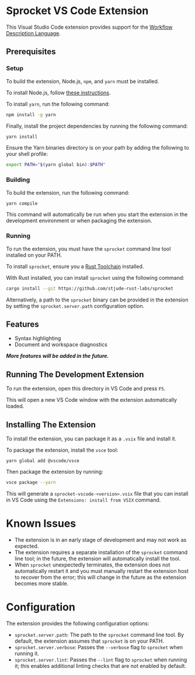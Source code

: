 # Sprocket VS Code Extension

This Visual Studio Code extension provides support for the [Workflow Description Language](https://openwdl.org/).

## Prerequisites

### Setup

To build the extension, Node.js, `npm`, and `yarn` must be installed.

To install Node.js, follow [these instructions](https://nodejs.org/en/download/package-manager/current).

To install `yarn`, run the following command:

```bash
npm install -g yarn
```

Finally, install the project dependencies by running the following command:

```bash
yarn install
```

Ensure the Yarn binaries directory is on your path by adding the following to
your shell profile:

```bash
export PATH="$(yarn global bin):$PATH"
```

### Building

To build the extension, run the following command:

```bash
yarn compile
```

This command will automatically be run when you start the extension in the
development environment or when packaging the extension.

### Running

To run the extension, you must have the `sprocket` command line tool installed
on your PATH.

To install `sprocket`, ensure you a [Rust Toolchain](https://rustup.rs/)
installed.

With Rust installed, you can install `sprocket` using the following command:

```bash
cargo install --git https://github.com/stjude-rust-labs/sprocket
```

Alternatively, a path to the `sprocket` binary can be provided in the extension
by setting the `sprocket.server.path` configuration option.

## Features

- Syntax highlighting
- Document and workspace diagnostics

**_More features will be added in the future._**

## Running The Development Extension

To run the extension, open this directory in VS Code and press `F5`.

This will open a new VS Code window with the extension automatically loaded.

## Installing The Extension

To install the extension, you can package it as a `.vsix` file and install it.

To package the extension, install the `vsce` tool:

```
yarn global add @vscode/vsce
```

Then package the extension by running:

```bash
vsce package --yarn
```

This will generate a `sprocket-vscode-<version>.vsix` file that you can install in VS Code using the `Extensions: install from VSIX` command.

# Known Issues

- The extension is in an early stage of development and may not work as
  expected.
- The extension requires a separate installation of the `sprocket` command line
  tool; in the future, the extension will automatically install the tool.
- When `sprocket` unexpectedly terminates, the extension does not automatically
  restart it and you must manually restart the extension host to recover from
  the error; this will change in the future as the extension becomes more
  stable.

# Configuration

The extension provides the following configuration options:

- `sprocket.server.path`: The path to the `sprocket` command line tool. By
  default, the extension assumes that `sprocket` is on your PATH.
- `sprocket.server.verbose`: Passes the `--verbose` flag to `sprocket` when
  running it.
- `sprocket.server.lint`: Passes the `--lint` flag to `sprocket` when running
  it; this enables additional linting checks that are not enabled by default.
